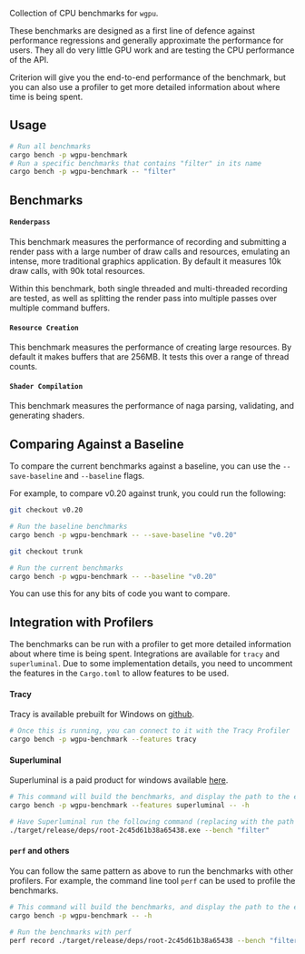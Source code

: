 Collection of CPU benchmarks for `wgpu`.

These benchmarks are designed as a first line of defence against performance regressions and generally approximate the performance for users.
They all do very little GPU work and are testing the CPU performance of the API.

Criterion will give you the end-to-end performance of the benchmark, but you can also use a profiler to get more detailed information about where time is being spent.

## Usage

```sh
# Run all benchmarks
cargo bench -p wgpu-benchmark
# Run a specific benchmarks that contains "filter" in its name
cargo bench -p wgpu-benchmark -- "filter"
```

## Benchmarks

#### `Renderpass`

This benchmark measures the performance of recording and submitting a render pass with a large
number of draw calls and resources, emulating an intense, more traditional graphics application. 
By default it measures 10k draw calls, with 90k total resources.

Within this benchmark, both single threaded and multi-threaded recording are tested, as well as splitting
the render pass into multiple passes over multiple command buffers.

#### `Resource Creation`

This benchmark measures the performance of creating large resources. By default it makes buffers that are 256MB. It tests this over a range of thread counts.

#### `Shader Compilation`

This benchmark measures the performance of naga parsing, validating, and generating shaders. 

## Comparing Against a Baseline

To compare the current benchmarks against a baseline, you can use the `--save-baseline` and `--baseline` flags.

For example, to compare v0.20 against trunk, you could run the following:

```sh
git checkout v0.20

# Run the baseline benchmarks
cargo bench -p wgpu-benchmark -- --save-baseline "v0.20"

git checkout trunk

# Run the current benchmarks
cargo bench -p wgpu-benchmark -- --baseline "v0.20"
```

You can use this for any bits of code you want to compare.

## Integration with Profilers

The benchmarks can be run with a profiler to get more detailed information about where time is being spent.
Integrations are available for `tracy` and `superluminal`. Due to some implementation details,
you need to uncomment the features in the `Cargo.toml` to allow features to be used.

#### Tracy

Tracy is available prebuilt for Windows on [github](https://github.com/wolfpld/tracy/releases/latest/).

```sh
# Once this is running, you can connect to it with the Tracy Profiler
cargo bench -p wgpu-benchmark --features tracy
```

#### Superluminal

Superluminal is a paid product for windows available [here](https://superluminal.eu/).

```sh
# This command will build the benchmarks, and display the path to the executable
cargo bench -p wgpu-benchmark --features superluminal -- -h

# Have Superluminal run the following command (replacing with the path to the executable)
./target/release/deps/root-2c45d61b38a65438.exe --bench "filter"
```

#### `perf` and others

You can follow the same pattern as above to run the benchmarks with other profilers.
For example, the command line tool `perf` can be used to profile the benchmarks.

```sh
# This command will build the benchmarks, and display the path to the executable
cargo bench -p wgpu-benchmark -- -h

# Run the benchmarks with perf
perf record ./target/release/deps/root-2c45d61b38a65438 --bench "filter"
```

